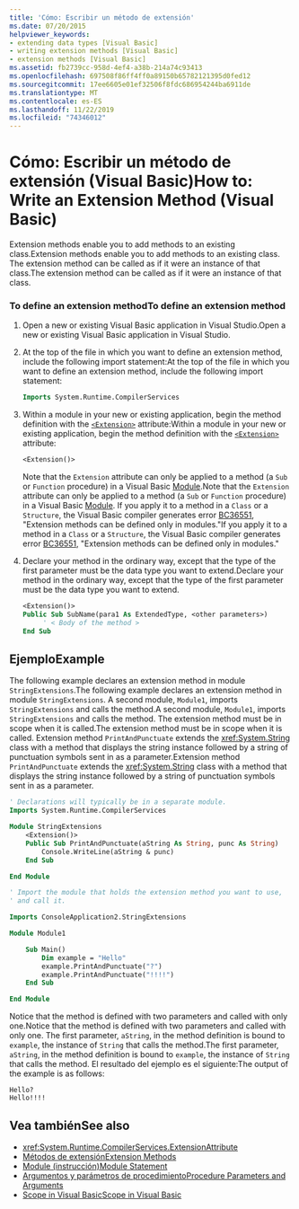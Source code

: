 ```yaml
---
title: 'Cómo: Escribir un método de extensión'
ms.date: 07/20/2015
helpviewer_keywords:
- extending data types [Visual Basic]
- writing extension methods [Visual Basic]
- extension methods [Visual Basic]
ms.assetid: fb2739cc-958d-4ef4-a38b-214a74c93413
ms.openlocfilehash: 697508f86ff4ff0a89150b65782121395d0fed12
ms.sourcegitcommit: 17ee6605e01ef32506f8fdc686954244ba6911de
ms.translationtype: MT
ms.contentlocale: es-ES
ms.lasthandoff: 11/22/2019
ms.locfileid: "74346012"
---
```

# <a name="how-to-write-an-extension-method-visual-basic"></a><span data-ttu-id="1d39d-102">Cómo: Escribir un método de extensión (Visual Basic)</span><span class="sxs-lookup"><span data-stu-id="1d39d-102">How to: Write an Extension Method (Visual Basic)</span></span>

<span data-ttu-id="1d39d-103">Extension methods enable you to add methods to an existing class.</span><span class="sxs-lookup"><span data-stu-id="1d39d-103">Extension methods enable you to add methods to an existing class.</span></span> <span data-ttu-id="1d39d-104">The extension method can be called as if it were an instance of that class.</span><span class="sxs-lookup"><span data-stu-id="1d39d-104">The extension method can be called as if it were an instance of that class.</span></span>

### <a name="to-define-an-extension-method"></a><span data-ttu-id="1d39d-105">To define an extension method</span><span class="sxs-lookup"><span data-stu-id="1d39d-105">To define an extension method</span></span>

1. <span data-ttu-id="1d39d-106">Open a new or existing Visual Basic application in Visual Studio.</span><span class="sxs-lookup"><span data-stu-id="1d39d-106">Open a new or existing Visual Basic application in Visual Studio.</span></span>

2. <span data-ttu-id="1d39d-107">At the top of the file in which you want to define an extension method, include the following import statement:</span><span class="sxs-lookup"><span data-stu-id="1d39d-107">At the top of the file in which you want to define an extension method, include the following import statement:</span></span>

    ```vb
    Imports System.Runtime.CompilerServices
    ```

3. <span data-ttu-id="1d39d-108">Within a module in your new or existing application, begin the method definition with the [`<Extension>`](xref:System.Runtime.CompilerServices.ExtensionAttribute) attribute:</span><span class="sxs-lookup"><span data-stu-id="1d39d-108">Within a module in your new or existing application, begin the method definition with the [`<Extension>`](xref:System.Runtime.CompilerServices.ExtensionAttribute) attribute:</span></span>

    ```vb
    <Extension()>
    ```

    <span data-ttu-id="1d39d-109">Note that the `Extension` attribute can only be applied to a method (a `Sub` or `Function` procedure) in a Visual Basic [Module](../../../language-reference/statements/module-statement.md).</span><span class="sxs-lookup"><span data-stu-id="1d39d-109">Note that the `Extension` attribute can only be applied to a method (a `Sub` or `Function` procedure) in a Visual Basic [Module](../../../language-reference/statements/module-statement.md).</span></span> <span data-ttu-id="1d39d-110">If you apply it to a method in a `Class` or a `Structure`, the Visual Basic compiler generates error [BC36551](../../../misc/bc36551.md), "Extension methods can be defined only in modules."</span><span class="sxs-lookup"><span data-stu-id="1d39d-110">If you apply it to a method in a `Class` or a `Structure`, the Visual Basic compiler generates error [BC36551](../../../misc/bc36551.md), "Extension methods can be defined only in modules."</span></span>

4. <span data-ttu-id="1d39d-111">Declare your method in the ordinary way, except that the type of the first parameter must be the data type you want to extend.</span><span class="sxs-lookup"><span data-stu-id="1d39d-111">Declare your method in the ordinary way, except that the type of the first parameter must be the data type you want to extend.</span></span>

    ```vb
    <Extension()>
    Public Sub SubName(para1 As ExtendedType, <other parameters>)
         ' < Body of the method >
    End Sub
    ```

## <a name="example"></a><span data-ttu-id="1d39d-112">Ejemplo</span><span class="sxs-lookup"><span data-stu-id="1d39d-112">Example</span></span>

<span data-ttu-id="1d39d-113">The following example declares an extension method in module `StringExtensions`.</span><span class="sxs-lookup"><span data-stu-id="1d39d-113">The following example declares an extension method in module `StringExtensions`.</span></span> <span data-ttu-id="1d39d-114">A second module, `Module1`, imports `StringExtensions` and calls the method.</span><span class="sxs-lookup"><span data-stu-id="1d39d-114">A second module, `Module1`, imports `StringExtensions` and calls the method.</span></span> <span data-ttu-id="1d39d-115">The extension method must be in scope when it is called.</span><span class="sxs-lookup"><span data-stu-id="1d39d-115">The extension method must be in scope when it is called.</span></span> <span data-ttu-id="1d39d-116">Extension method `PrintAndPunctuate` extends the <xref:System.String> class with a method that displays the string instance followed by a string of punctuation symbols sent in as a parameter.</span><span class="sxs-lookup"><span data-stu-id="1d39d-116">Extension method `PrintAndPunctuate` extends the <xref:System.String> class with a method that displays the string instance followed by a string of punctuation symbols sent in as a parameter.</span></span>

```vb
' Declarations will typically be in a separate module.
Imports System.Runtime.CompilerServices

Module StringExtensions
    <Extension()>
    Public Sub PrintAndPunctuate(aString As String, punc As String)
        Console.WriteLine(aString & punc)
    End Sub

End Module
```

```vb
' Import the module that holds the extension method you want to use,
' and call it.

Imports ConsoleApplication2.StringExtensions

Module Module1

    Sub Main()
        Dim example = "Hello"
        example.PrintAndPunctuate("?")
        example.PrintAndPunctuate("!!!!")
    End Sub

End Module
```

<span data-ttu-id="1d39d-117">Notice that the method is defined with two parameters and called with only one.</span><span class="sxs-lookup"><span data-stu-id="1d39d-117">Notice that the method is defined with two parameters and called with only one.</span></span> <span data-ttu-id="1d39d-118">The first parameter, `aString`, in the method definition is bound to `example`, the instance of `String` that calls the method.</span><span class="sxs-lookup"><span data-stu-id="1d39d-118">The first parameter, `aString`, in the method definition is bound to `example`, the instance of `String` that calls the method.</span></span> <span data-ttu-id="1d39d-119">El resultado del ejemplo es el siguiente:</span><span class="sxs-lookup"><span data-stu-id="1d39d-119">The output of the example is as follows:</span></span>

```console
Hello?
Hello!!!!
```

## <a name="see-also"></a><span data-ttu-id="1d39d-120">Vea también</span><span class="sxs-lookup"><span data-stu-id="1d39d-120">See also</span></span>

- <xref:System.Runtime.CompilerServices.ExtensionAttribute>
- [<span data-ttu-id="1d39d-121">Métodos de extensión</span><span class="sxs-lookup"><span data-stu-id="1d39d-121">Extension Methods</span></span>](extension-methods.md)
- [<span data-ttu-id="1d39d-122">Module (instrucción)</span><span class="sxs-lookup"><span data-stu-id="1d39d-122">Module Statement</span></span>](../../../language-reference/statements/module-statement.md)
- [<span data-ttu-id="1d39d-123">Argumentos y parámetros de procedimiento</span><span class="sxs-lookup"><span data-stu-id="1d39d-123">Procedure Parameters and Arguments</span></span>](procedure-parameters-and-arguments.md)
- [<span data-ttu-id="1d39d-124">Scope in Visual Basic</span><span class="sxs-lookup"><span data-stu-id="1d39d-124">Scope in Visual Basic</span></span>](../declared-elements/scope.md)
